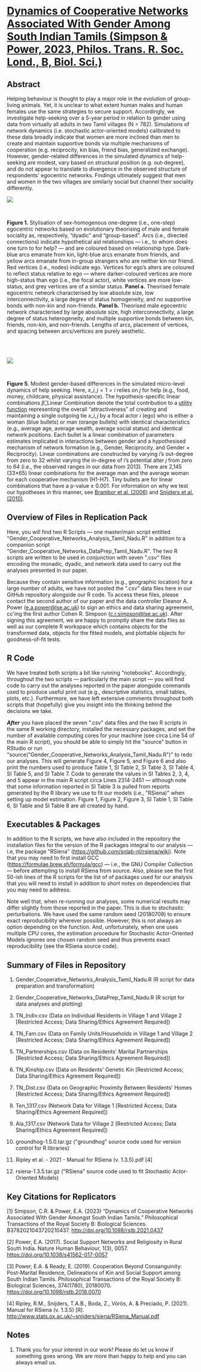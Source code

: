# [Dynamics of Cooperative Networks Associated With Gender Among South Indian Tamils (Simpson & Power, 2023, Philos. Trans. R. Soc. Lond., B, Biol. Sci.)](https://royalsocietypublishing.org/doi/10.1098/rstb.2021.0437)

## Abstract
Helping behaviour is thought to play a major role in the evolution of group-living animals. Yet, it is unclear to what extent human males and human females use the same strategies to secure support. Accordingly, we investigate help-seeking over a 5-year period in relation to gender using data from virtually all adults in two Tamil villages (N = 782). Simulations of network dynamics (i.e. stochastic actor-oriented models) calibrated to these data broadly indicate that women are more inclined than men to create and maintain supportive bonds via multiple mechanisms of cooperation (e.g. reciprocity, kin bias, friend bias, generalized exchange). However, gender-related differences in the simulated dynamics of help-seeking are modest, vary based on structural position (e.g. out-degree), and do not appear to translate to divergence in the observed structure of respondents' egocentric networks. Findings ultimately suggest that men and women in the two villages are similarly social but channel their sociality differently.
<br>

![](https://github.com/cohensimpson/gendernet_PhilTransB/blob/main/F1_Gender_Cooperative_Networks.svg) 

<br> 

**Figure 1.** Stylisation of sex-homogenous one-degree (i.e., one-step) egocentric networks based on evolutionary theorising of male and female sociality as, respectively, “dyadic” and “group-based”. Arcs (i.e., directed connections) indicate hypothetical aid relationships — i.e., to whom does one turn to for help? — and are coloured based on relationship type. Dark-blue arcs emanate from kin, light-blue arcs emanate from friends, and yellow arcs emanate from in-group strangers who are neither kin nor friend. Red vertices (i.e., nodes) indicate ego. Vertices for ego’s alters are coloured to reflect status relative to ego — where darker-coloured vertices are more high-status than ego (i.e., the focal actor), white vertices are more low-status, and grey vertices are of a similar status. **Panel a.** Theorised female egocentric network characterised by low absolute size, low interconnectivity, a large degree of status homogeneity, and no supportive bonds with non-kin and non-friends. **Panel b.** Theorised male egocentric network characterised by large absolute size, high interconnectivity, a large degree of status heterogeneity, and multiple supportive bonds between kin, friends, non-kin, and non-friends. Lengths of arcs, placement of vertices, and spacing between arcs/vertices are purely aesthetic.

<br>
<br> 

![](https://github.com/cohensimpson/gendernet_PhilTransB/blob/main/F5_Gender_Cooperative_Networks.svg) 

<br> 

**Figure 5.** Modest gender-based differences in the simulated micro-level dynamics of help seeking. Here, $x\_{i,j} = 1 = i$ relies on $j$ for help (e.g., food, money, childcare, physical assistance). The hypothesis-specific linear combinations $\hat{\beta}\_{\text{Linear Combination}}$ denote the total contribution to a [utility function](https://doi.org/10.1016/j.socnet.2009.02.004) representing the overall “attractiveness” of creating and maintaining a single outgoing tie $x\_{i,j}$ by a focal actor $i$ (ego) who is either a woman (blue bullets) or man (orange bullets) with identical characteristics (e.g., average age, average wealth, average social status) and identical network positions. Each bullet is a linear combination of parameters estimates implicated in interactions between gender and a hypothesised mechanism of network formation (e.g., Gender, Reciprocity, and Gender $\times$ Reciprocity). Linear combinations are constructed by varying $i$’s out-degree from zero to 32 whilst varying the in-degree of $i$’s potential alter $j$ from zero to 64 (i.e., the observed ranges in our data from 2013). There are 2,145 (33×65) linear combinations for the average man and the average woman for each cooperative mechanism (H1-H7). Tiny bullets are for linear combinations that have a p-value ≥ 0.001. For information on why we test our hypotheses in this manner, see [Brambor et al. (2006)](https://doi.org/10.1093/pan/mpi014) and [Snijders et al. (2010)](https://doi.org/10.1016/j.socnet.2009.02.004).


## Overview of Files in Replication Pack
Here, you will find two R Scripts — one master/main script entitled "Gender_Cooperative_Networks_Analysis_Tamil_Nadu.R" in addition to a companion script "Gender_Cooperative_Networks_DataPrep_Tamil_Nadu.R". The two R scripts are written to be used in conjunction with seven ".csv" files encoding the monadic, dyadic, and network data used to carry out the analyses presented in our paper. 

Because they contain sensitive information (e.g., geographic location) for a large number of adults, we have not posted the ".csv" data files here in our GitHub repository alongside our R code. To access these files, please contact the second author of our paper and the data controller Eleanor A. Power (e.a.power@lse.ac.uk) to sign an ethics and data sharing agreement, cc'ing the first author Cohen R. Simpson (c.r.simpson@lse.ac.uk). After signing this agreement, we are happy to promptly share the data files as well as our complete R workspace which contains objects for the transformed data, objects for the fitted models, and plottable objects for goodness-of-fit tests.


## R Code
We have treated both scripts a bit like running "notebooks". Accordingly, throughout the two scripts — particularly the main script — you will find code to carry out the analyses reported in the paper alongside commands used to produce useful print out (e.g., descriptive statistics, small tables, plots, etc.). Furthermore, we have left extensive comments throughout both scripts that (hopefully) give you insight into the thinking behind the decisions we take. 
 
**_After_** you have placed the seven ".csv" data files and the two R scripts in the same R working directory, installed the necessary packages, and set the number of available computing cores for your machine (see circa Line 54 of the main R script), you should be able to simply hit the "source" button in RStudio or run "source("Gender_Cooperative_Networks_Analysis_Tamil_Nadu.R")" to redo our analyses. This will generate Figure 4, Figure 5, and Figure 6 and also print the numbers used to produce Table 1, SI Table 2, SI Table 3, SI Table 4, SI Table 5, and SI Table 7. Code to generate the values in SI Tables 2, 3, 4, and 5 appear in the main R script circa Lines 2314-2451 — although note that some information reported in SI Table 3 is pulled from reports generated by the R library we use to fit our models (i.e., "RSiena)" when setting up model estimation. Figure 1, Figure 2, Figure 3, SI Table 1, SI Table 6, SI Table and SI Table 8 are all created by hand.


## Executables & Packages
In addition to the R scripts, we have also included in the repository the installation files for the version of the R packages integral to our analysis — i.e, the package "RSiena" (https://github.com/snlab-nl/rsiena/wiki). Note that you may need to first install GCC (https://formulae.brew.sh/formula/gcc) — i.e., the GNU Compiler Collection — before attempting to install RSiena from source. Also, please see the first 50-ish lines of the R scripts for the list of of packages used for our analysis that you will need to install in addition to short notes on dependencies that you may need to address.

Note well that, when re-running our analyses, some numerical results may differ slightly from those reported in the paper. This is due to stochastic perturbations. We have used the same random seed (20180709) to ensure exact reproducibility wherever possible. However, this is not always an option depending on the function. And, unfortunately, when one uses multiple CPU cores, the estimation procedure for Stochastic Actor-Oriented Models ignores one chosen random seed and thus prevents exact reproducibility (see the RSiena source code).


## Summary of Files in Repository

 1) Gender_Cooperative_Networks_Analysis_Tamil_Nadu.R (R script for data preparation and transformation)
 
 2) Gender_Cooperative_Networks_DataPrep_Tamil_Nadu.R (R script for data analyses and plotting)

 3) TN_Indiv.csv (Data on Individual Residents in Village 1 and Village 2 [Restricted Access; Data Sharing/Ethics Agreement Required])
 4) TN_Fam.csv (Data on Family Units/Households in Village 1 and Village 2 [Restricted Access; Data Sharing/Ethics Agreement Required])
 5) TN_Partnerships.csv (Data on Residents' Marital Partnerships [Restricted Access; Data Sharing/Ethics Agreement Required])
 6) TN_Kinship.csv (Data on Residents' Genetic Kin [Restricted Access; Data Sharing/Ethics Agreement Required])
 7) TN_Dist.csv (Data on Geographic Proximity Between Residents' Homes [Restricted Access; Data Sharing/Ethics Agreement Required])
 8) Ten_1317.csv (Network Data for Village 1 [Restricted Access; Data Sharing/Ethics Agreement Required])
 9) Ala_1317.csv (Network Data for Village 2 [Restricted Access; Data Sharing/Ethics Agreement Required])

 10) groundhog-1.5.0.tar.gz ("groundhog" source code used for version control for R libraries)

 11) Ripley et al. - 2021 - Manual for RSiena (v. 1.3.5).pdf [4]

 12) rsiena-1.3.5.tar.gz ("RSiena" source code used to fit Stochastic Actor-Oriented Models)


## Key Citations for Replicators
[1] Simpson, C.R. & Power, E.A. (2023) “Dynamics of Cooperative Networks Associated With Gender Amongst South Indian Tamils.” Philosophical Transactions of the Royal Society B: Biological Sciences. B3782021043720210437. http://doi.org/10.1098/rstb.2021.0437

[2] Power, E.A. (2017). Social Support Networks and Religiosity in Rural South India. Nature Human Behaviour, 1(3), 0057. https://doi.org/10.1038/s41562-017-0057

[3] Power, E.A. & Ready, E. (2019). Cooperation Beyond Consanguinity: Post-Marital Residence, Delineations of Kin and Social Support among South Indian Tamils. Philosophical Transactions of the Royal Society B: Biological Sciences, 374(1780), 20180070. https://doi.org/10.1098/rstb.2018.0070

[4] Ripley, R.M., Snijders, T.A.B., Boda, Z., Vörös, A. & Preciado, P. (2021). Manual for RSiena (v. 1.3.5) [R]. http://www.stats.ox.ac.uk/~snijders/siena/RSiena_Manual.pdf


## Notes
1) Thank you for your interest in our work! Please do let us know if something goes wrong. We are more than happy to help and you can always email us.

